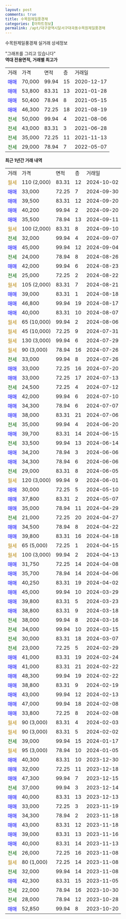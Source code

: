 ```yaml
---
layout: post
comments: true
title: 수목원제일풍경채
categories: [아파트정보]
permalink: /apt/대구광역시달서구대곡동수목원제일풍경채
---
```


수목원제일풍경채 실거래 상세정보

<script type="text/javascript">
  google.charts.load('current', {'packages':['line', 'corechart']});
  google.charts.setOnLoadCallback(drawChart);

  function drawChart() {
    var data = new google.visualization.DataTable();
    data.addColumn('date', '거래일');
    data.addColumn('number', "매매");
    data.addColumn('number', "전세");
    data.addColumn('number', "전매");

    data.addRows([[new Date(Date.parse("2024-10-02")), null, null, null], [new Date(Date.parse("2024-09-30")), 33000, null, null], [new Date(Date.parse("2024-09-20")), 39500, null, null], [new Date(Date.parse("2024-09-20")), 40200, null, null], [new Date(Date.parse("2024-09-11")), 35500, null, null], [new Date(Date.parse("2024-09-10")), null, null, null], [new Date(Date.parse("2024-09-07")), null, 32000, null], [new Date(Date.parse("2024-09-04")), 45000, null, null], [new Date(Date.parse("2024-08-26")), null, 24000, null], [new Date(Date.parse("2024-08-23")), 42000, null, null], [new Date(Date.parse("2024-08-22")), null, 25000, null], [new Date(Date.parse("2024-08-21")), null, null, null], [new Date(Date.parse("2024-08-18")), 39000, null, null], [new Date(Date.parse("2024-08-17")), 46800, null, null], [new Date(Date.parse("2024-08-07")), 40000, null, null], [new Date(Date.parse("2024-08-06")), null, null, null], [new Date(Date.parse("2024-07-31")), null, null, null], [new Date(Date.parse("2024-07-29")), null, null, null], [new Date(Date.parse("2024-07-26")), null, null, null], [new Date(Date.parse("2024-07-26")), null, 33000, null], [new Date(Date.parse("2024-07-20")), 33000, null, null], [new Date(Date.parse("2024-07-13")), 33000, null, null], [new Date(Date.parse("2024-07-12")), null, 24500, null], [new Date(Date.parse("2024-07-10")), 42000, null, null], [new Date(Date.parse("2024-07-07")), 34300, null, null], [new Date(Date.parse("2024-07-06")), 38000, null, null], [new Date(Date.parse("2024-06-20")), null, 35000, null], [new Date(Date.parse("2024-06-15")), 39700, null, null], [new Date(Date.parse("2024-06-14")), null, 33500, null], [new Date(Date.parse("2024-06-06")), 34200, null, null], [new Date(Date.parse("2024-06-06")), 34300, null, null], [new Date(Date.parse("2024-06-05")), null, 29000, null], [new Date(Date.parse("2024-06-01")), null, null, null], [new Date(Date.parse("2024-05-10")), 30000, null, null], [new Date(Date.parse("2024-05-07")), 37800, null, null], [new Date(Date.parse("2024-04-29")), 35000, null, null], [new Date(Date.parse("2024-04-27")), null, 21000, null], [new Date(Date.parse("2024-04-22")), 34500, null, null], [new Date(Date.parse("2024-04-18")), 39800, null, null], [new Date(Date.parse("2024-04-15")), null, null, null], [new Date(Date.parse("2024-04-13")), null, null, null], [new Date(Date.parse("2024-04-08")), 31750, null, null], [new Date(Date.parse("2024-04-06")), 35700, null, null], [new Date(Date.parse("2024-04-02")), 40250, null, null], [new Date(Date.parse("2024-03-29")), 45000, null, null], [new Date(Date.parse("2024-03-23")), 39800, null, null], [new Date(Date.parse("2024-03-18")), 38800, null, null], [new Date(Date.parse("2024-03-16")), null, 38000, null], [new Date(Date.parse("2024-03-15")), null, 34000, null], [new Date(Date.parse("2024-03-07")), null, 30000, null], [new Date(Date.parse("2024-02-29")), null, 23000, null], [new Date(Date.parse("2024-02-24")), 41000, null, null], [new Date(Date.parse("2024-02-22")), 41000, null, null], [new Date(Date.parse("2024-02-22")), 48300, null, null], [new Date(Date.parse("2024-02-19")), 38800, null, null], [new Date(Date.parse("2024-02-13")), 43000, null, null], [new Date(Date.parse("2024-02-08")), 47000, null, null], [new Date(Date.parse("2024-02-08")), 33800, null, null], [new Date(Date.parse("2024-02-03")), null, null, null], [new Date(Date.parse("2024-02-02")), null, null, null], [new Date(Date.parse("2024-01-17")), null, 39000, null], [new Date(Date.parse("2024-01-05")), null, null, null], [new Date(Date.parse("2023-12-30")), 40300, null, null], [new Date(Date.parse("2023-12-18")), 32000, null, null], [new Date(Date.parse("2023-12-15")), 47300, null, null], [new Date(Date.parse("2023-12-14")), null, 37000, null], [new Date(Date.parse("2023-12-13")), 40000, null, null], [new Date(Date.parse("2023-11-19")), 33000, null, null], [new Date(Date.parse("2023-11-18")), 34300, null, null], [new Date(Date.parse("2023-11-18")), 43000, null, null], [new Date(Date.parse("2023-11-16")), 39000, null, null], [new Date(Date.parse("2023-11-13")), 40000, null, null], [new Date(Date.parse("2023-11-08")), null, 26000, null], [new Date(Date.parse("2023-11-08")), null, null, null], [new Date(Date.parse("2023-11-08")), null, 32000, null], [new Date(Date.parse("2023-11-05")), 42300, null, null], [new Date(Date.parse("2023-10-30")), null, 22000, null], [new Date(Date.parse("2023-10-28")), null, 28000, null], [new Date(Date.parse("2023-10-20")), 52850, null, null]]);

    var options = {
      hAxis: {
        format: 'yyyy/MM/dd'
      },    
      lineWidth: 0,
      pointsVisible: true,    
      title: '최근 1년간 유형별 실거래가 분포',
      legend: { position: 'bottom' }
    };

    var formatter = new google.visualization.NumberFormat({pattern:'###,###'} );
    formatter.format(data, 1);
    formatter.format(data, 2);
    
    setTimeout(function() {
        var chart = new google.visualization.LineChart(document.getElementById('columnchart_material'));
        chart.draw(data, (options));
        document.getElementById('loading').style.display = 'none';
    }, 200);
  }
</script>


<div id="loading" style="z-index:20; display: block; margin-left: 0px">"그래프를 그리고 있습니다"</div>
<div id="columnchart_material" style="width: 95%; margin-left: 0px; display: block"></div>
<!-- contents start -->
<b>역대 전용면적, 거래별 최고가</b>
<table class="sortable">
    <tr>
      <td>거래</td>
      <td>가격</td>
      <td>면적</td>
      <td>층</td>
      <td>거래일</td>
    </tr>
        <tr>
          <td><a style="color: blue">매매</a></td>
          <td>70,000</td>
          <td>99.94</td>
          <td>15</td>
          <td>2020-12-17</td>
        </tr>            <tr>
          <td><a style="color: blue">매매</a></td>
          <td>53,800</td>
          <td>83.31</td>
          <td>13</td>
          <td>2021-01-28</td>
        </tr>            <tr>
          <td><a style="color: blue">매매</a></td>
          <td>50,400</td>
          <td>78.94</td>
          <td>8</td>
          <td>2021-05-15</td>
        </tr>            <tr>
          <td><a style="color: blue">매매</a></td>
          <td>46,300</td>
          <td>72.25</td>
          <td>18</td>
          <td>2021-08-19</td>
        </tr>        
        <tr>
              <td><a style="color: darkgreen">전세</a></td>
              <td>50,000</td>
              <td>99.94</td>
              <td>4</td>
              <td>2021-08-06</td>
            </tr>            <tr>
              <td><a style="color: darkgreen">전세</a></td>
              <td>43,000</td>
              <td>83.31</td>
              <td>3</td>
              <td>2021-06-28</td>
            </tr>            <tr>
              <td><a style="color: darkgreen">전세</a></td>
              <td>35,000</td>
              <td>72.25</td>
              <td>11</td>
              <td>2021-11-13</td>
            </tr>            <tr>
              <td><a style="color: darkgreen">전세</a></td>
              <td>29,000</td>
              <td>78.94</td>
              <td>7</td>
              <td>2022-05-07</td>
            </tr>        
    
</table>

<b>최근 1년간 거래 내역</b>

<table class="sortable">
    <tr>
      <td>거래</td>
      <td>가격</td>
      <td>면적</td>
      <td>층</td>
      <td>거래일</td>
    </tr>
    <tr>
      <td><a style="color: darkgoldenrod">월세</a></td>
      <td>110 (2,000)</td>
      <td>83.31</td>
      <td>12</td>
      <td>2024-10-02</td>
    </tr>          <tr>
      <td><a style="color: blue">매매</a></td>
      <td>33,000</td>
      <td>72.25</td>
      <td>7</td>
      <td>2024-09-30</td>
    </tr>          <tr>
      <td><a style="color: blue">매매</a></td>
      <td>39,500</td>
      <td>83.31</td>
      <td>12</td>
      <td>2024-09-20</td>
    </tr>          <tr>
      <td><a style="color: blue">매매</a></td>
      <td>40,200</td>
      <td>99.94</td>
      <td>2</td>
      <td>2024-09-20</td>
    </tr>          <tr>
      <td><a style="color: blue">매매</a></td>
      <td>35,500</td>
      <td>78.94</td>
      <td>13</td>
      <td>2024-09-11</td>
    </tr>          <tr>
      <td><a style="color: darkgoldenrod">월세</a></td>
      <td>100 (2,000)</td>
      <td>83.31</td>
      <td>8</td>
      <td>2024-09-10</td>
    </tr>          <tr>
      <td><a style="color: darkgreen">전세</a></td>
      <td>32,000</td>
      <td>99.94</td>
      <td>4</td>
      <td>2024-09-07</td>
    </tr>          <tr>
      <td><a style="color: blue">매매</a></td>
      <td>45,000</td>
      <td>99.94</td>
      <td>12</td>
      <td>2024-09-04</td>
    </tr>          <tr>
      <td><a style="color: darkgreen">전세</a></td>
      <td>24,000</td>
      <td>78.94</td>
      <td>8</td>
      <td>2024-08-26</td>
    </tr>          <tr>
      <td><a style="color: blue">매매</a></td>
      <td>42,000</td>
      <td>99.94</td>
      <td>6</td>
      <td>2024-08-23</td>
    </tr>          <tr>
      <td><a style="color: darkgreen">전세</a></td>
      <td>25,000</td>
      <td>72.25</td>
      <td>2</td>
      <td>2024-08-22</td>
    </tr>          <tr>
      <td><a style="color: darkgoldenrod">월세</a></td>
      <td>105 (2,000)</td>
      <td>83.31</td>
      <td>7</td>
      <td>2024-08-21</td>
    </tr>          <tr>
      <td><a style="color: blue">매매</a></td>
      <td>39,000</td>
      <td>83.31</td>
      <td>1</td>
      <td>2024-08-18</td>
    </tr>          <tr>
      <td><a style="color: blue">매매</a></td>
      <td>46,800</td>
      <td>99.94</td>
      <td>19</td>
      <td>2024-08-17</td>
    </tr>          <tr>
      <td><a style="color: blue">매매</a></td>
      <td>40,000</td>
      <td>83.31</td>
      <td>10</td>
      <td>2024-08-07</td>
    </tr>          <tr>
      <td><a style="color: darkgoldenrod">월세</a></td>
      <td>65 (10,000)</td>
      <td>99.94</td>
      <td>2</td>
      <td>2024-08-06</td>
    </tr>          <tr>
      <td><a style="color: darkgoldenrod">월세</a></td>
      <td>45 (10,000)</td>
      <td>72.25</td>
      <td>9</td>
      <td>2024-07-31</td>
    </tr>          <tr>
      <td><a style="color: darkgoldenrod">월세</a></td>
      <td>130 (3,000)</td>
      <td>99.94</td>
      <td>6</td>
      <td>2024-07-29</td>
    </tr>          <tr>
      <td><a style="color: darkgoldenrod">월세</a></td>
      <td>90 (3,000)</td>
      <td>78.94</td>
      <td>16</td>
      <td>2024-07-26</td>
    </tr>          <tr>
      <td><a style="color: darkgreen">전세</a></td>
      <td>33,000</td>
      <td>99.94</td>
      <td>8</td>
      <td>2024-07-26</td>
    </tr>          <tr>
      <td><a style="color: blue">매매</a></td>
      <td>33,000</td>
      <td>72.25</td>
      <td>16</td>
      <td>2024-07-20</td>
    </tr>          <tr>
      <td><a style="color: blue">매매</a></td>
      <td>33,000</td>
      <td>72.25</td>
      <td>17</td>
      <td>2024-07-13</td>
    </tr>          <tr>
      <td><a style="color: darkgreen">전세</a></td>
      <td>24,500</td>
      <td>72.25</td>
      <td>4</td>
      <td>2024-07-12</td>
    </tr>          <tr>
      <td><a style="color: blue">매매</a></td>
      <td>42,000</td>
      <td>99.94</td>
      <td>6</td>
      <td>2024-07-10</td>
    </tr>          <tr>
      <td><a style="color: blue">매매</a></td>
      <td>34,300</td>
      <td>78.94</td>
      <td>6</td>
      <td>2024-07-07</td>
    </tr>          <tr>
      <td><a style="color: blue">매매</a></td>
      <td>38,000</td>
      <td>83.31</td>
      <td>21</td>
      <td>2024-07-06</td>
    </tr>          <tr>
      <td><a style="color: darkgreen">전세</a></td>
      <td>35,000</td>
      <td>99.94</td>
      <td>4</td>
      <td>2024-06-20</td>
    </tr>          <tr>
      <td><a style="color: blue">매매</a></td>
      <td>39,700</td>
      <td>83.31</td>
      <td>14</td>
      <td>2024-06-15</td>
    </tr>          <tr>
      <td><a style="color: darkgreen">전세</a></td>
      <td>33,500</td>
      <td>99.94</td>
      <td>13</td>
      <td>2024-06-14</td>
    </tr>          <tr>
      <td><a style="color: blue">매매</a></td>
      <td>34,200</td>
      <td>78.94</td>
      <td>3</td>
      <td>2024-06-06</td>
    </tr>          <tr>
      <td><a style="color: blue">매매</a></td>
      <td>34,300</td>
      <td>78.94</td>
      <td>6</td>
      <td>2024-06-06</td>
    </tr>          <tr>
      <td><a style="color: darkgreen">전세</a></td>
      <td>29,000</td>
      <td>83.31</td>
      <td>8</td>
      <td>2024-06-05</td>
    </tr>          <tr>
      <td><a style="color: darkgoldenrod">월세</a></td>
      <td>120 (3,000)</td>
      <td>99.94</td>
      <td>9</td>
      <td>2024-06-01</td>
    </tr>          <tr>
      <td><a style="color: blue">매매</a></td>
      <td>30,000</td>
      <td>72.25</td>
      <td>5</td>
      <td>2024-05-10</td>
    </tr>          <tr>
      <td><a style="color: blue">매매</a></td>
      <td>37,800</td>
      <td>83.31</td>
      <td>2</td>
      <td>2024-05-07</td>
    </tr>          <tr>
      <td><a style="color: blue">매매</a></td>
      <td>35,000</td>
      <td>78.94</td>
      <td>11</td>
      <td>2024-04-29</td>
    </tr>          <tr>
      <td><a style="color: darkgreen">전세</a></td>
      <td>21,000</td>
      <td>72.25</td>
      <td>20</td>
      <td>2024-04-27</td>
    </tr>          <tr>
      <td><a style="color: blue">매매</a></td>
      <td>34,500</td>
      <td>78.94</td>
      <td>8</td>
      <td>2024-04-22</td>
    </tr>          <tr>
      <td><a style="color: blue">매매</a></td>
      <td>39,800</td>
      <td>83.31</td>
      <td>16</td>
      <td>2024-04-18</td>
    </tr>          <tr>
      <td><a style="color: darkgoldenrod">월세</a></td>
      <td>65 (5,000)</td>
      <td>72.25</td>
      <td>1</td>
      <td>2024-04-15</td>
    </tr>          <tr>
      <td><a style="color: darkgoldenrod">월세</a></td>
      <td>100 (3,000)</td>
      <td>99.94</td>
      <td>2</td>
      <td>2024-04-13</td>
    </tr>          <tr>
      <td><a style="color: blue">매매</a></td>
      <td>31,750</td>
      <td>72.25</td>
      <td>14</td>
      <td>2024-04-08</td>
    </tr>          <tr>
      <td><a style="color: blue">매매</a></td>
      <td>35,700</td>
      <td>78.94</td>
      <td>14</td>
      <td>2024-04-06</td>
    </tr>          <tr>
      <td><a style="color: blue">매매</a></td>
      <td>40,250</td>
      <td>83.31</td>
      <td>19</td>
      <td>2024-04-02</td>
    </tr>          <tr>
      <td><a style="color: blue">매매</a></td>
      <td>45,000</td>
      <td>99.94</td>
      <td>10</td>
      <td>2024-03-29</td>
    </tr>          <tr>
      <td><a style="color: blue">매매</a></td>
      <td>39,800</td>
      <td>83.31</td>
      <td>5</td>
      <td>2024-03-23</td>
    </tr>          <tr>
      <td><a style="color: blue">매매</a></td>
      <td>38,800</td>
      <td>83.31</td>
      <td>9</td>
      <td>2024-03-18</td>
    </tr>          <tr>
      <td><a style="color: darkgreen">전세</a></td>
      <td>38,000</td>
      <td>99.94</td>
      <td>8</td>
      <td>2024-03-16</td>
    </tr>          <tr>
      <td><a style="color: darkgreen">전세</a></td>
      <td>34,000</td>
      <td>99.94</td>
      <td>10</td>
      <td>2024-03-15</td>
    </tr>          <tr>
      <td><a style="color: darkgreen">전세</a></td>
      <td>30,000</td>
      <td>83.31</td>
      <td>18</td>
      <td>2024-03-07</td>
    </tr>          <tr>
      <td><a style="color: darkgreen">전세</a></td>
      <td>23,000</td>
      <td>72.25</td>
      <td>5</td>
      <td>2024-02-29</td>
    </tr>          <tr>
      <td><a style="color: blue">매매</a></td>
      <td>41,000</td>
      <td>83.31</td>
      <td>19</td>
      <td>2024-02-24</td>
    </tr>          <tr>
      <td><a style="color: blue">매매</a></td>
      <td>41,000</td>
      <td>83.31</td>
      <td>21</td>
      <td>2024-02-22</td>
    </tr>          <tr>
      <td><a style="color: blue">매매</a></td>
      <td>48,300</td>
      <td>99.94</td>
      <td>19</td>
      <td>2024-02-22</td>
    </tr>          <tr>
      <td><a style="color: blue">매매</a></td>
      <td>38,800</td>
      <td>83.31</td>
      <td>9</td>
      <td>2024-02-19</td>
    </tr>          <tr>
      <td><a style="color: blue">매매</a></td>
      <td>43,000</td>
      <td>99.94</td>
      <td>12</td>
      <td>2024-02-13</td>
    </tr>          <tr>
      <td><a style="color: blue">매매</a></td>
      <td>47,000</td>
      <td>99.94</td>
      <td>18</td>
      <td>2024-02-08</td>
    </tr>          <tr>
      <td><a style="color: blue">매매</a></td>
      <td>33,800</td>
      <td>72.25</td>
      <td>8</td>
      <td>2024-02-08</td>
    </tr>          <tr>
      <td><a style="color: darkgoldenrod">월세</a></td>
      <td>90 (3,000)</td>
      <td>83.31</td>
      <td>4</td>
      <td>2024-02-03</td>
    </tr>          <tr>
      <td><a style="color: darkgoldenrod">월세</a></td>
      <td>90 (3,000)</td>
      <td>83.31</td>
      <td>5</td>
      <td>2024-02-02</td>
    </tr>          <tr>
      <td><a style="color: darkgreen">전세</a></td>
      <td>39,000</td>
      <td>99.94</td>
      <td>15</td>
      <td>2024-01-17</td>
    </tr>          <tr>
      <td><a style="color: darkgoldenrod">월세</a></td>
      <td>95 (3,000)</td>
      <td>78.94</td>
      <td>10</td>
      <td>2024-01-05</td>
    </tr>          <tr>
      <td><a style="color: blue">매매</a></td>
      <td>40,300</td>
      <td>83.31</td>
      <td>10</td>
      <td>2023-12-30</td>
    </tr>          <tr>
      <td><a style="color: blue">매매</a></td>
      <td>32,000</td>
      <td>72.25</td>
      <td>11</td>
      <td>2023-12-18</td>
    </tr>          <tr>
      <td><a style="color: blue">매매</a></td>
      <td>47,300</td>
      <td>99.94</td>
      <td>7</td>
      <td>2023-12-15</td>
    </tr>          <tr>
      <td><a style="color: darkgreen">전세</a></td>
      <td>37,000</td>
      <td>99.94</td>
      <td>3</td>
      <td>2023-12-14</td>
    </tr>          <tr>
      <td><a style="color: blue">매매</a></td>
      <td>40,000</td>
      <td>83.31</td>
      <td>13</td>
      <td>2023-12-13</td>
    </tr>          <tr>
      <td><a style="color: blue">매매</a></td>
      <td>33,000</td>
      <td>72.25</td>
      <td>3</td>
      <td>2023-11-19</td>
    </tr>          <tr>
      <td><a style="color: blue">매매</a></td>
      <td>34,300</td>
      <td>78.94</td>
      <td>2</td>
      <td>2023-11-18</td>
    </tr>          <tr>
      <td><a style="color: blue">매매</a></td>
      <td>43,000</td>
      <td>83.31</td>
      <td>12</td>
      <td>2023-11-18</td>
    </tr>          <tr>
      <td><a style="color: blue">매매</a></td>
      <td>39,000</td>
      <td>83.31</td>
      <td>13</td>
      <td>2023-11-16</td>
    </tr>          <tr>
      <td><a style="color: blue">매매</a></td>
      <td>40,000</td>
      <td>83.31</td>
      <td>14</td>
      <td>2023-11-13</td>
    </tr>          <tr>
      <td><a style="color: darkgreen">전세</a></td>
      <td>26,000</td>
      <td>72.25</td>
      <td>16</td>
      <td>2023-11-08</td>
    </tr>          <tr>
      <td><a style="color: darkgoldenrod">월세</a></td>
      <td>80 (1,000)</td>
      <td>72.25</td>
      <td>14</td>
      <td>2023-11-08</td>
    </tr>          <tr>
      <td><a style="color: darkgreen">전세</a></td>
      <td>32,000</td>
      <td>99.94</td>
      <td>14</td>
      <td>2023-11-08</td>
    </tr>          <tr>
      <td><a style="color: blue">매매</a></td>
      <td>42,300</td>
      <td>83.31</td>
      <td>15</td>
      <td>2023-11-05</td>
    </tr>          <tr>
      <td><a style="color: darkgreen">전세</a></td>
      <td>22,000</td>
      <td>78.94</td>
      <td>16</td>
      <td>2023-10-30</td>
    </tr>          <tr>
      <td><a style="color: darkgreen">전세</a></td>
      <td>28,000</td>
      <td>78.94</td>
      <td>12</td>
      <td>2023-10-28</td>
    </tr>          <tr>
      <td><a style="color: blue">매매</a></td>
      <td>52,850</td>
      <td>99.94</td>
      <td>8</td>
      <td>2023-10-20</td>
    </tr>      </table>
<!-- contents end -->    

